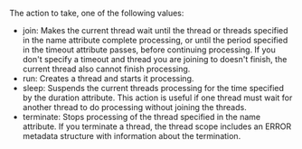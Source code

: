 
The action to take, one of the following values:
- join: Makes the current thread wait until the thread or threads specified in the name attribute complete processing,
or until the period specified in the timeout attribute passes, before continuing processing.
If you don't specify a timeout and thread you are joining to doesn't finish, the current thread also cannot finish processing.
- run: Creates a thread and starts it processing.
- sleep: Suspends the current threads processing for the time specified by the duration attribute. 
This action is useful if one thread must wait for another thread to do processing without joining the threads.
- terminate: Stops processing of the thread specified in the name attribute.
If you terminate a thread, the thread scope includes an ERROR metadata structure with information about the termination.